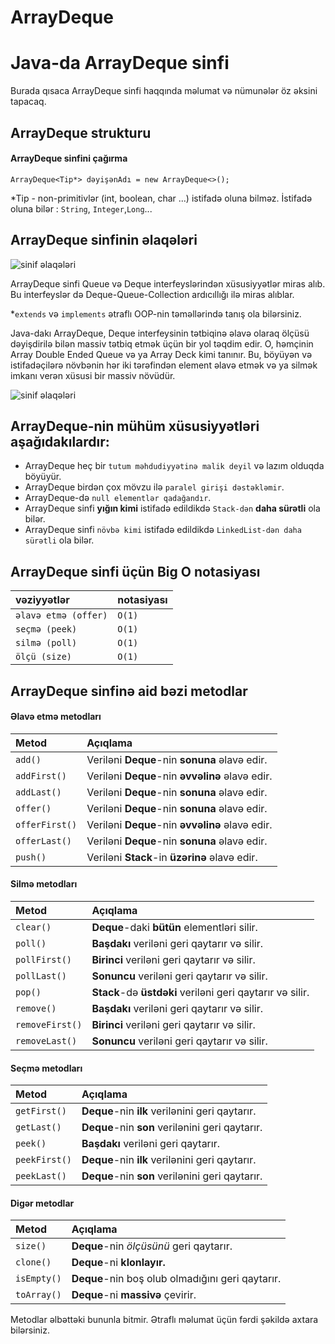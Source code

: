 # ArrayDeque

# Java-da ArrayDeque sinfi

Burada qısaca ArrayDeque sinfi haqqında məlumat və nümunələr öz əksini tapacaq.

## ArrayDeque strukturu

#### ArrayDeque sinfini çağırma

```http
ArrayDeque<Tip*> dəyişənAdı = new ArrayDeque<>();
```
 *Tip - non-primitivlər (int, boolean, char ...) istifadə oluna bilməz.
İstifadə oluna bilər : `String`, `Integer`,`Long`...

## ArrayDeque sinfinin əlaqələri

![sinif əlaqələri](https://cdn.programiz.com/sites/tutorial2program/files/java-arraydeque-class.png)


ArrayDeque sinfi Queue və Deque interfeyslərindən xüsusiyyətlər miras alıb. Bu interfeyslər də Deque-Queue-Collection ardıcıllığı ilə miras alıblar. 

*`extends` və `implements` ətraflı OOP-nin təməllərində tanış ola bilərsiniz.

Java-dakı ArrayDeque, Deque interfeysinin tətbiqinə əlavə olaraq ölçüsü dəyişdirilə bilən massiv tətbiq etmək üçün bir yol təqdim edir. O, həmçinin Array Double Ended Queue və ya Array Deck kimi tanınır. Bu, böyüyən və istifadəçilərə növbənin hər iki tərəfindən element əlavə etmək və ya silmək imkanı verən xüsusi bir massiv növüdür.

![sinif əlaqələri](https://media.geeksforgeeks.org/wp-content/uploads/anod.png)

## ArrayDeque-nin mühüm xüsusiyyətləri aşağıdakılardır:
-	ArrayDeque heç bir `tutum məhdudiyyətinə malik deyil` və lazım olduqda böyüyür.
-	ArrayDeque birdən çox mövzu ilə `paralel girişi dəstəkləmir`.
-	ArrayDeque-də `null elementlər qadağandır`.
-	ArrayDeque sinfi **yığın kimi** istifadə edildikdə `Stack-dən` **daha sürətli** ola bilər.
-	ArrayDeque sinfi `növbə kimi` istifadə edildikdə `LinkedList-dən daha sürətli` ola bilər.

## ArrayDeque sinfi üçün **Big O notasiyası**

|    vəziyyətlər  | notasiyası                |
| :------- | :------------------------- |
| `əlavə etmə (offer)` | `O(1)` | 
| `seçmə (peek) ` | `O(1)` | 
| `silmə (poll)` | `O(1)` | 
| `ölçü (size)` | `O(1)` | 

## ArrayDeque sinfinə aid bəzi **metodlar**

#### Əlavə etmə metodları

| Metod    | Açıqlama                       |
| :------- | :-------------------------------- |
| `add()` | Veriləni **Deque**-nin **sonuna** əlavə edir. |
| `addFirst()` | Veriləni **Deque**-nin **əvvəlinə** əlavə edir. |
| `addLast()` | Veriləni **Deque**-nin **sonuna** əlavə edir. |
| `offer()` | Veriləni **Deque**-nin **sonuna** əlavə edir. |
| `offerFirst()` | Veriləni **Deque**-nin **əvvəlinə** əlavə edir. |
| `offerLast()` | Veriləni **Deque**-nin **sonuna** əlavə edir. |
| `push()` | Veriləni **Stack**-in **üzərinə** əlavə edir. |

#### Silmə metodları

| Metod    | Açıqlama                       |
| :------- | :-------------------------------- |
| `clear()` | **Deque**-daki **bütün** elementləri silir. |
| `poll()` | **Başdakı** veriləni geri qaytarır və silir. |
| `pollFirst()` | **Birinci** veriləni geri qaytarır və silir. |
| `pollLast()` | **Sonuncu** veriləni geri qaytarır və silir. |
| `pop()` |  **Stack**-də **üstdəki** veriləni geri qaytarır və silir. |
| `remove()` | **Başdakı** veriləni geri qaytarır və silir. |
| `removeFirst()` |**Birinci** veriləni geri qaytarır və silir.|
| `removeLast()` | **Sonuncu** veriləni geri qaytarır və silir. |

#### Seçmə metodları

| Metod    | Açıqlama                       |
| :------- | :-------------------------------- |
| `getFirst()` | **Deque**-nin **ilk** verilənini geri qaytarır. |
| `getLast()` | **Deque**-nin **son** verilənini geri qaytarır.  |
| `peek()` | **Başdakı** veriləni geri qaytarır. |
| `peekFirst()` | **Deque**-nin **ilk** verilənini geri qaytarır. |
| `peekLast()` | **Deque**-nin **son** verilənini geri qaytarır.  |

#### Digər metodlar

| Metod    | Açıqlama                       |
| :------- | :-------------------------------- |
| `size()` | **Deque**-nin *ölçüsünü* geri qaytarır. |
| `clone()` | **Deque**-ni **klonlayır.**  |
| `isEmpty()` | **Deque**-nin boş olub olmadığını geri qaytarır. |
| `toArray()` | **Deque**-ni **massivə** çevirir. |

Metodlar əlbəttəki bununla bitmir. Ətraflı məlumat üçün fərdi şəkildə axtara bilərsiniz.
